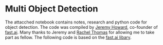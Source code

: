 # Multi Object Detection

The attacched notebook contains notes, research and python code for object detection. The code was compiled by [Jeremy Howard](http://www.fast.ai/about/#jeremy), co-founder of [fast.ai](http://course.fast.ai). Many thanks to Jeremy and [Rachel Thomas](http://www.fast.ai/about/#rachel) for allowing me to take part as fellow. The following code is based on the [fast.ai libary](https://github.com/fastai/fastai/).
